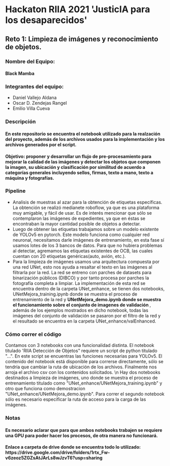 <h1> Hackaton RIIA 2021 'JusticIA para los desaparecidos'</h1>

<h2>Reto 1: Limpieza de imágenes y reconocimiento de objetos.</h2>
<h3>Nombre del Equipo:</h3>
<h4> Black Mamba </h4>
<h3>Integrantes del equipo:</h3>
<ul>
  <li> Daniel Vallejo Aldana </li>
  <li> Oscar D. Zendejas Rangel </li>
  <li> Emilio Villa Cueva </li>
</ul>
<h3> Descripción </h3>
<h4> En este repositorio se encuentra el notebook utilizado para la realzación del proyecto, además de los archivos usados para la implementación y los archivos generados por el script.</h4>
<h4>Objetivo: proponer y desarrollar un flujo de pre-procesamiento para mejorar la calidad de las imágenes y detectar los objetos que componen la imagen, su ubicación y clasificación por similitud de acuerdo a categorías generales incluyendo sellos, firmas, texto a mano, texto a máquina y fotografías.</h4>
<h3> Pipeline </h3>
<ul>
  <li> Analisis de muestras al azar para la obtención de etiquetas específicas. La obtención se realizó medianete roboflow, ya que es una plataforma muy amigable, y fácil de usar. Es de interés mencionar que sólo se contemplaron las imágenes de expedientes, ya que en éstas se encontraban la mayor cantidad posible de objetos a detectar. </li>
  <li> Luego de obtener las etiquetas trabajamos sobre un modelo existente de YOLOv5 en pytorch. Este modelo funciona como cualquier red neuronal, necesitamos darle imágenes de entrenamiento, en esta fase sí usamos lotes de los 3 bancos de datos. Para que no hubiera problemas al detectar, agremamos las etiquetas existentes de OCB, las cuales cuentan con 20 etiquetas genéricas(auto, avión, etc.). </li>
  <li> Para la limpieza de imágenes usamos una arquitectura compuesta por una red UNet, esto nos ayuda a resaltar el texto en las imágenes al filtrarla por la red. La red se entreno con parches de datasets para binarización públicos (DIBCO) y por tanto procesa por parches la fotografía completa a limpiar. La implementación de esta red se encuentra dentro de la carpeta UNet_enhance, se tienen dos notebooks, UNetMejora_training.ipynb donde se muestra el proceso de entrenamiento de la red y <b> UNetMejora_demo.ipynb donde se muestra el funcionamiento sobre el conjunto de imagenes de validación </b>, además de los ejemplos mostrados en dicho notebook, todas las imágenes del conjunto de validación se pasaron por el filtro de la red y el resultado se encuentra en la carpeta UNet_enhance/valEnhanced.</li> 
</ul>
<h3> Cómo correr el código </h3>
Contamos con 3 notebooks con una funcionalidad distinta. El notebook titulado 'RIIA Detección de Objetos" requiere un script de python titulado "...". En este script se encuentras las funciones necesarias para YOLOv5. El contenido del notebook está disponible para correrse directamente, sólo se tendría que cambiar la ruta de ubicación de los archivos. Finalmente nos arroja el archivo csv con los contenidos solicitados. \n
Hay dos notebooks destinados a limpieza de imágenes, uno donde se muestra el proceso de entrenamiento titulado como "UNet_enhance/UNetMejora_training.ipynb" y otro que funciona como demostracion "UNet_enhance/UNetMejora_demo.ipynb". Para correr el segundo notebook sólo es necesario especificar la ruta de acceso para la carga de las imágenes.

<h3> Notas </h3>
<h4> Es necesario aclarar que para que ambos notebooks trabajen se requiere una GPU para poder hacer los procesos, de otra manera no funcionará. </h4>
<h4>Enlace a carpeta de drive donde se encuentra todo lo utilizado: https://drive.google.com/drive/folders/1rtx_Fw-v6zeoz5ZGZsAtJArLs8wJzvT6?usp=sharing</h4>
